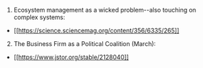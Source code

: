 1. Ecosystem management as a wicked problem--also touching on complex systems:
* [[https://science.sciencemag.org/content/356/6335/265]]
2. The Business Firm as a Political Coalition (March):
* [[https://www.jstor.org/stable/2128040]]